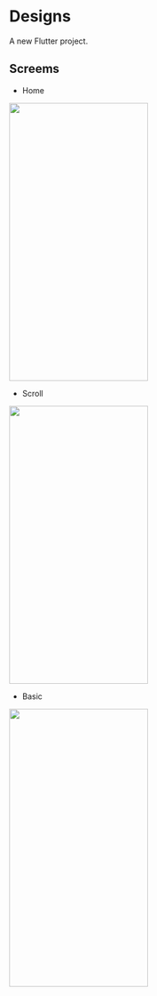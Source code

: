 # Designs

A new Flutter project.

## Screems

- Home 

<img src="https://i.ibb.co/5nn5NS5/Screenshot-1665243427.png" width="250" height="500">

- Scroll 

<img src="https://i.ibb.co/Sx0NBKZ/Screenshot-1665243464.png" width="250" height="500">

- Basic 

<img src="https://i.ibb.co/wQ68qTS/Screenshot-1665243549.png" width="250" height="500">
